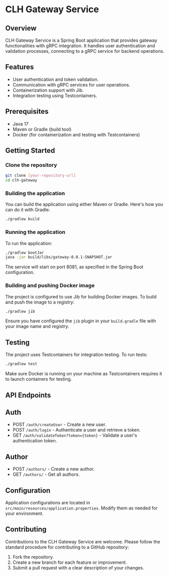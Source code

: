 # CLH Gateway Service

## Overview

CLH Gateway Service is a Spring Boot application that provides gateway functionalities with gRPC integration. It handles user authentication and validation processes, connecting to a gRPC service for backend operations.

## Features

- User authentication and token validation.
- Communication with gRPC services for user operations.
- Containerization support with Jib.
- Integration testing using Testcontainers.

## Prerequisites

- Java 17
- Maven or Gradle (build tool)
- Docker (for containerization and testing with Testcontainers)

## Getting Started

### Clone the repository

```bash
git clone [your-repository-url]
cd clh-gateway
```

### Building the application

You can build the application using either Maven or Gradle. Here's how you can do it with Gradle:

```bash
./gradlew build
```

### Running the application

To run the application:

```bash
./gradlew bootJar
java -jar build/libs/gateway-0.0.1-SNAPSHOT.jar
```

The service will start on port 8081, as specified in the Spring Boot configuration.

### Building and pushing Docker image

The project is configured to use Jib for building Docker images. To build and push the image to a registry:

```bash
./gradlew jib
```

Ensure you have configured the `jib` plugin in your `build.gradle` file with your image name and registry.

## Testing

The project uses Testcontainers for integration testing. To run tests:

```bash
./gradlew test
```

Make sure Docker is running on your machine as Testcontainers requires it to launch containers for testing.

## API Endpoints

## Auth
- POST `/auth/createUser` - Create a new user.
- POST `/auth/login` - Authenticate a user and retrieve a token.
- GET `/auth/validateToken?token={token}` - Validate a user's authentication token.

## Author
- POST `/authors/` - Create a new author.
- GET `/authors/` - Get all authors.

## Configuration

Application configurations are located in `src/main/resources/application.properties`. Modify them as needed for your environment.

## Contributing

Contributions to the CLH Gateway Service are welcome. Please follow the standard procedure for contributing to a GitHub repository:

1. Fork the repository.
2. Create a new branch for each feature or improvement.
3. Submit a pull request with a clear description of your changes.